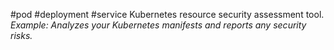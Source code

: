 #pod #deployment #service
Kubernetes resource security assessment tool. 
_Example: Analyzes your Kubernetes manifests and reports any security risks._